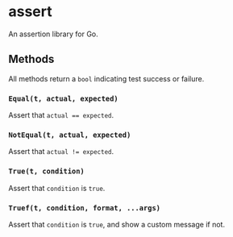 # assert

An assertion library for Go.

## Methods

All methods return a `bool` indicating test success or failure.

### `Equal(t, actual, expected)`

Assert that `actual == expected`.

### `NotEqual(t, actual, expected)`

Assert that `actual != expected`.

### `True(t, condition)`

Assert that `condition` is `true`.

### `Truef(t, condition, format, ...args)`

Assert that `condition` is `true`, and show a custom message if not.

